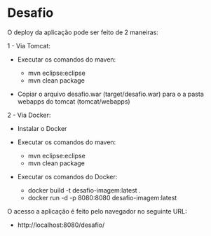 # Desafio

O deploy da aplicação pode ser feito de 2 maneiras:

1 - Via Tomcat:

- Executar os comandos do maven:
  - mvn eclipse:eclipse  
  - mvn clean package
    
- Copiar o arquivo desafio.war (target/desafio.war) para o a pasta webapps do tomcat (tomcat/webapps)

2 - Via Docker:

- Instalar o Docker

- Executar os comandos do maven:
  - mvn eclipse:eclipse  
  - mvn clean package

- Executar os comandos do Docker:
  - docker build -t desafio-imagem:latest .
  - docker run -d -p 8080:8080 desafio-imagem:latest
 

O acesso a aplicação é feito pelo navegador no seguinte URL:

- http://localhost:8080/desafio/

